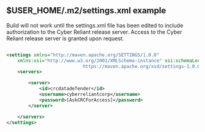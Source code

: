 ## $USER_HOME/.m2/settings.xml example
Build will not work until the settings.xml file has been edited to include authorization to the Cyber Reliant release server.
Access to the Cyber Reliant release server is granted upon request.
```xml

<settings xmlns="http://maven.apache.org/SETTINGS/1.0.0"
    xmlns:xsi="http://www.w3.org/2001/XMLSchema-instance" xsi:schemaLocation="http://maven.apache.org/SETTINGS/1.0.0
                            https://maven.apache.org/xsd/settings-1.0.0.xsd">
    <servers>

        <server>
            <id>crcdatadefender</id>
            <username>cyberreliantcorp</username>
            <password>[AskCRCForAccess]</password>
        </server>

    </servers>
</settings>
```
